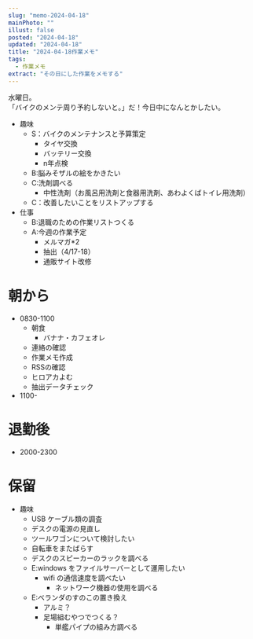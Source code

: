 ```yaml
---
slug: "memo-2024-04-18"
mainPhoto: ""
illust: false
posted: "2024-04-18"
updated: "2024-04-18"
title: "2024-04-18作業メモ"
tags:
  - 作業メモ
extract: "その日にした作業をメモする"
---
```


水曜日。  
「バイクのメンテ周り予約しないと。」だ！今日中になんとかしたい。

- 趣味
  - S：バイクのメンテナンスと予算策定
    - タイヤ交換
    - バッテリー交換
    - n年点検
  - B:脳みそザルの絵をかきたい
  - C:洗剤調べる
    - 中性洗剤（お風呂用洗剤と食器用洗剤、あわよくばトイレ用洗剤）
  - C：改善したいことをリストアップする
- 仕事
  - B:退職のための作業リストつくる
  - A:今週の作業予定
    - メルマガ*2
    - 抽出（4/17-18）
    - 通販サイト改修

# 朝から

- 0830-1100
  - 朝食
    - バナナ・カフェオレ
  - 連絡の確認
  - 作業メモ作成
  - RSSの確認
  - ヒロアカよむ
  - 抽出データチェック
- 1100-


# 退勤後

- 2000-2300
      

# 保留

- 趣味
  - USB ケーブル類の調査
  - デスクの電源の見直し
  - ツールワゴンについて検討したい
  - 自転車をまたばらす
  - デスクのスピーカーのラックを調べる
  - E:windows をファイルサーバーとして運用したい
    - wifi の通信速度を調べたい
      - ネットワーク機器の使用を調べる
  - E:ベランダのすのこの置き換え
    - アルミ？
    - 足場組むやつでつくる？
      - 単艦パイプの組み方調べる
